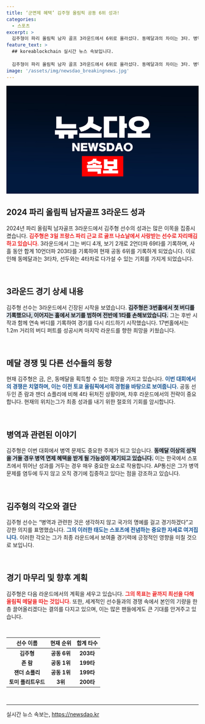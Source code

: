 ```yaml
---
title: ‘군면제 혜택’ 김주형 올림픽 공동 6위 성과!
categories:
  - 스포츠
excerpt: >
  김주형이 파리 올림픽 남자 골프 3라운드에서 6위로 올라섰다. 동메달과의 차이는 3타. 병역 면제 혜택을 노리는 그가 메달 획득에 도전하는 가운데 치열한 경쟁이 예고된다.
feature_text: >
  ## koreablockchain 실시간 뉴스 속보입니다.

  김주형이 파리 올림픽 남자 골프 3라운드에서 6위로 올라섰다. 동메달과의 차이는 3타. 병역 면제 혜택을 노리는 그가 메달 획득에 도전하는 가운데 치열한 경쟁이 예고된다.
image: '/assets/img/newsdao_breakingnews.jpg'
---
```


<p><img src="/assets/img/newsdao_breakingnews.jpg" alt="koreablockchain 속보" /></p>

<h2 data-ke-size="size26">2024 파리 올림픽 남자골프 3라운드 성과</h2>

<p data-ke-size="size16">2024년 파리 올림픽 남자골프 3라운드에서 김주형 선수의 성과는 많은 이목을 집중시켰습니다. <b><span style="color: #ee2323;">김주형은 3일 프랑스 파리 근교 르 골프 나쇼날에서 사랑받는 선수로 자리매김하고 있습니다.</span></b> 3라운드에서 그는 버디 4개, 보기 2개로 2언더파 69타를 기록하며, 사흘 동안 합계 10언더파 203타를 기록하여 현재 공동 6위를 기록하게 되었습니다. 이로 인해 동메달과는 3타차, 선두와는 4타차로 다가설 수 있는 기회를 가지게 되었습니다.</p>

<p data-ke-size="size16">&nbsp;</p>

<h2 data-ke-size="size26">3라운드 경기 상세 내용</h2>

<p data-ke-size="size16">김주형 선수는 3라운드에서 긴장된 시작을 보였습니다. <b><span style="background-color: #21538527;">김주형은 3번홀에서 첫 버디를 기록했으나, 이어지는 홀에서 보기를 범하며 전반에 1타를 손해보았습니다.</span></b> 그는 후반 시작과 함께 연속 버디를 기록하여 경기를 다시 리드하기 시작했습니다. 17번홀에서는 1.2m 거리의 버디 퍼트를 성공시켜 마지막 라운드를 향한 희망을 키웠습니다.</p>

<p data-ke-size="size16">&nbsp;</p>

<h2 data-ke-size="size26">메달 경쟁 및 다른 선수들의 동향</h2>

<p data-ke-size="size16">현재 김주형은 금, 은, 동메달을 획득할 수 있는 희망을 가지고 있습니다. <b><span style="color: #1a5490;">이번 대회에서의 경쟁은 치열하며, 이는 이전 토쿄 올림픽에서의 경험을 바탕으로 보여줍니다.</span></b> 공동 선두인 존 람과 잰더 쇼플리에 비해 4타 뒤처진 상황이며, 차후 라운드에서의 전략이 중요합니다. 현재의 위치는그가 최종 성과를 내기 위한 절호의 기회를 암시합니다.</p>

<p data-ke-size="size16">&nbsp;</p>

<h2 data-ke-size="size26">병역과 관련된 이야기</h2>

<p data-ke-size="size16">김주형은 이번 대회에서 병역 문제도 중요한 주제가 되고 있습니다. <b><span style="background-color: #21538527;">동메달 이상의 성적을 거둘 경우 병역 면제 혜택을 받게 될 가능성이 제기되고 있습니다.</span></b> 이는 한국에서 스포츠에서 뛰어난 성과를 거두는 경우 매우 중요한 요소로 작용합니다. AP통신은 그가 병역 문제를 염두에 두지 않고 오직 경기에 집중하고 있다는 점을 강조하고 있습니다.</p>

<p data-ke-size="size16">&nbsp;</p>

<h2 data-ke-size="size26">김주형의 각오와 결단</h2>

<p data-ke-size="size16">김주형 선수는 “병역과 관련한 것은 생각하지 않고 국가의 명예를 걸고 경기하겠다”고 강한 의지를 표명했습니다. <b><span style="color: #1a5490;">그의 이러한 태도는 스포츠에 전념하는 중요한 자세로 여겨집니다.</span></b> 이러한 각오는 그가 최종 라운드에서 보여줄 경기력에 긍정적인 영향을 미칠 것으로 보입니다.</p>

<p data-ke-size="size16">&nbsp;</p>

<h2 data-ke-size="size26">경기 마무리 및 향후 계획</h2>

<p data-ke-size="size16">김주형은 다음 라운드에서의 계획을 세우고 있습니다. <b><span style="color: #ee2323;">그의 목표는 끝까지 최선을 다해 올림픽 메달을 따는 것입니다.</span></b> 또한, 세계적인 선수들과의 경쟁 속에서 본인의 기량을 한층 끌어올리겠다는 결의를 다지고 있으며, 이는 많은 팬들에게도 큰 기대를 안겨주고 있습니다.</p>

<p data-ke-size="size16">&nbsp;</p>

<table>
    <thead>
        <tr>
            <th><b>선수 이름</b></th>
            <th><b>현재 순위</b></th>
            <th><b>합계 타수</b></th>
        </tr>
    </thead>
    <tbody>
        <tr>
            <td style="text-align: center; height: 17px;"><b>김주형</b></td>
            <td style="text-align: center; height: 17px;"><b>공동 6위</b></td>
            <td style="text-align: center; height: 17px;"><b>203타</b></td>
        </tr>
        <tr>
            <td style="text-align: center; height: 17px;"><b>존 람</b></td>
            <td style="text-align: center; height: 17px;"><b>공동 1위</b></td>
            <td style="text-align: center; height: 17px;"><b>199타</b></td>
        </tr>
        <tr>
            <td style="text-align: center; height: 17px;"><b>잰더 쇼플리</b></td>
            <td style="text-align: center; height: 17px;"><b>공동 1위</b></td>
            <td style="text-align: center; height: 17px;"><b>199타</b></td>
        </tr>
        <tr>
            <td style="text-align: center; height: 17px;"><b>토미 플리트우드</b></td>
            <td style="text-align: center; height: 17px;"><b>3위</b></td>
            <td style="text-align: center; height: 17px;"><b>200타</b></td>
        </tr>
    </tbody>
</table>

<p data-ke-size="size16">&nbsp;</p>

<hr>
실시간 뉴스 속보는, <a href="https://newsdao.kr" rel="dofollow">https://newsdao.kr</a>


